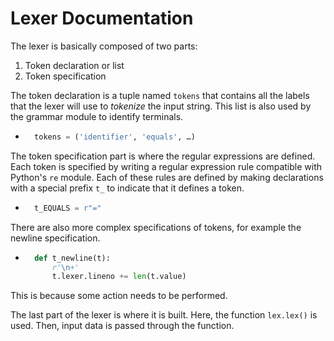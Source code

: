 # Lexer Documentation

The lexer is basically composed of two parts:
1.  Token declaration or list
2.  Token specification

The token declaration is a tuple named `tokens` that contains all the labels that the lexer will use to _tokenize_ the input string. This list is also used by the grammar module to identify terminals.

- ```python
    tokens = ('identifier', 'equals', …)

The token specification part is where the regular expressions are defined. Each token is specified by writing a regular expression rule compatible with Python's `re` module. Each of these rules are defined by making declarations with a special prefix `t_` to indicate that it defines a token.

- ```python
    t_EQUALS = r"="

There are also more complex specifications of tokens, for example the newline specification.
- ```python
    def t_newline(t):
        r'\n+'
        t.lexer.lineno += len(t.value)

This is because some action needs to be performed.

The last part of the lexer is where it is built. Here, the function `lex.lex()` is used. Then, input data is passed through the function.